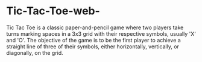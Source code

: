 # Tic-Tac-Toe-web-
Tic Tac Toe is a classic paper-and-pencil game where two players take turns marking spaces in a 3x3 grid with their respective symbols, usually 'X' and 'O'. The objective of the game is to be the first player to achieve a straight line of three of their symbols, either horizontally, vertically, or diagonally, on the grid.
